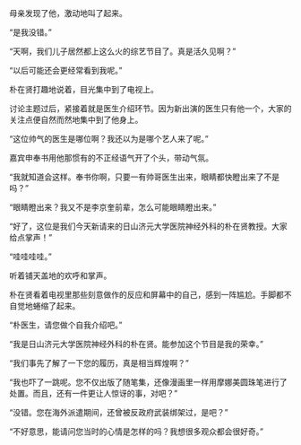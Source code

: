 母亲发现了他，激动地叫了起来。

“是我没错。”

“天啊，我们儿子居然都上这么火的综艺节目了。真是活久见啊？”

“以后可能还会更经常看到我呢。”

朴在贤打趣地说着，目光集中到了电视上。

讨论主题过后，紧接着就是医生介绍环节。因为新出演的医生只有他一个，大家的关注点便自然而然地集中到了他身上。

“这位帅气的医生是哪位啊？我还以为是哪个艺人来了呢。”

嘉宾申奉书用他那惯有的不正经语气开了个头，带动气氛。

“我就知道会这样。奉书你啊，只要一有帅哥医生出来，眼睛都快瞪出来了不是吗？”

“眼睛瞪出来？我又不是李京奎前辈，怎么可能眼睛瞪出来。”

“好了，这位是我们今天新请来的日山济元大学医院神经外科的朴在贤教授。大家给点掌声！”

“哇哇哇哇。”

听着铺天盖地的欢呼和掌声。

朴在贤看着电视里那些刻意做作的反应和屏幕中的自己，感到一阵尴尬。手脚都不自觉地蜷缩了起来。

“朴医生，请您做个自我介绍吧。”

“我是日山济元大学医院神经外科的朴在贤。能参加这个节目是我的荣幸。”

“我们事先了解了一下您的履历，真是相当辉煌啊？”

“我也吓了一跳呢。您不仅出版了随笔集，还像漫画里一样用摩娜美圆珠笔进行了处置。而且，还有一件更让人惊讶的事，对吧？”

“没错。您在海外派遣期间，还曾被反政府武装绑架过，是吧？”

“不好意思，能请问您当时的心情是怎样的吗？我想很多观众都会很好奇。”